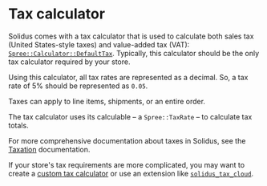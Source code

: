 # Tax calculator

Solidus comes with a tax calculator that is used to calculate both sales tax
(United States-style taxes) and value-added tax (VAT):
[`Spree::Calculator::DefaultTax`][default-tax-calculator]. Typically, this
calculator should be the only tax calculator required by your store.

Using this calculator, all tax rates are represented as a decimal. So, a tax
rate of 5% should be represented as `0.05`.

Taxes can apply to line items, shipments, or an entire order.

The tax calculator uses its calculable – a `Spree::TaxRate` – to calculate tax
totals.

For more comprehensive documentation about taxes in Solidus, see the
[Taxation][taxation] documentation.

If your store's tax requirements are more complicated, you may want to create a
[custom tax calculator][custom-tax-calculator] or use an extension like
[`solidus_tax_cloud`][solidus-tax-cloud].

[custom-tax-calculator]: ../taxation/custom-tax-calculators.md
[default-tax-calculator]: https://github.com/solidusio/solidus/blob/master/core/app/models/spree/calculator/default_tax.rb
[solidus-tax-cloud]: https://github.com/solidusio-contrib/solidus_tax_cloud
[taxation]: ../taxation/overview.md

